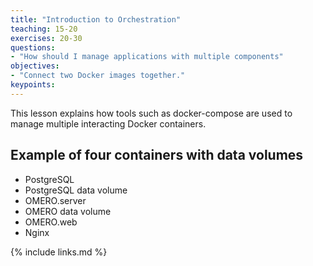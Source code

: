 ```yaml
---
title: "Introduction to Orchestration"
teaching: 15-20
exercises: 20-30
questions:
- "How should I manage applications with multiple components"
objectives:
- "Connect two Docker images together."
keypoints:
---
```


This lesson explains how tools such as docker-compose are used to manage multiple interacting Docker containers.


## Example of four containers with data volumes
- PostgreSQL
- PostgreSQL data volume
- OMERO.server
- OMERO data volume
- OMERO.web
- Nginx

{% include links.md %}
